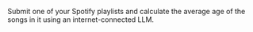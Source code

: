 Submit one of your Spotify playlists and calculate the average age of the songs in it using an internet-connected LLM.
